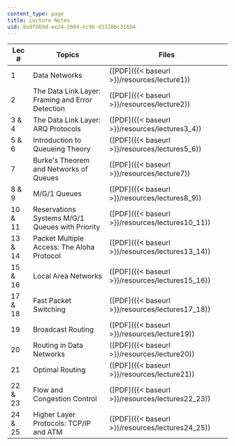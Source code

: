 ```yaml
---
content_type: page
title: Lecture Notes
uid: 8e8f669d-ee24-2b04-ec9b-d3110bc316b4
---
```


| Lec # | Topics | Files |
| --- | --- | --- |
| 1 | Data Networks | ([PDF]({{< baseurl >}}/resources/lecture1)) |
| 2 | The Data Link Layer: Framing and Error Detection | ([PDF]({{< baseurl >}}/resources/lecture2)) |
| 3 & 4 | The Data Link Layer: ARQ Protocols | ([PDF]({{< baseurl >}}/resources/lectures3_4)) |
| 5 & 6 | Introduction to Queueing Theory | ([PDF]({{< baseurl >}}/resources/lectures5_6)) |
| 7 | Burke's Theorem and Networks of Queues | ([PDF]({{< baseurl >}}/resources/lecture7)) |
| 8 & 9 | M/G/1 Queues | ([PDF]({{< baseurl >}}/resources/lectures8_9)) |
| 10 & 11 | Reservations Systems M/G/1 Queues with Priority | ([PDF]({{< baseurl >}}/resources/lectures10_11)) |
| 13 & 14 | Packet Multiple Access: The Aloha Protocol | ([PDF]({{< baseurl >}}/resources/lectures13_14)) |
| 15 & 16 | Local Area Networks | ([PDF]({{< baseurl >}}/resources/lectures15_16)) |
| 17 & 18 | Fast Packet Switching | ([PDF]({{< baseurl >}}/resources/lectures17_18)) |
| 19 | Broadcast Routing | ([PDF]({{< baseurl >}}/resources/lecture19)) |
| 20 | Routing in Data Networks | ([PDF]({{< baseurl >}}/resources/lecture20)) |
| 21 | Optimal Routing | ([PDF]({{< baseurl >}}/resources/lecture21)) |
| 22 & 23 | Flow and Congestion Control | ([PDF]({{< baseurl >}}/resources/lectures22_23)) |
| 24 & 25 | Higher Layer Protocols: TCP/IP and ATM | ([PDF]({{< baseurl >}}/resources/lectures24_25))